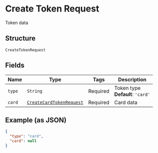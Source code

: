 
# Create Token Request

Token data

## Structure

`CreateTokenRequest`

## Fields

| Name | Type | Tags | Description |
|  --- | --- | --- | --- |
| `type` | `String` | Required | Token type<br>**Default**: `'card'` |
| `card` | [`CreateCardTokenRequest`](../../doc/models/create-card-token-request.md) | Required | Card data |

## Example (as JSON)

```json
{
  "type": "card",
  "card": null
}
```

